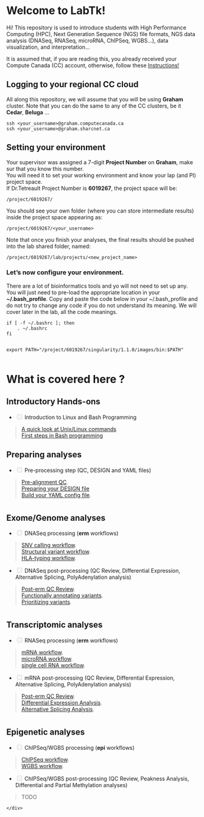 <!DOCTYPE html>
<html>

<head>
  <meta charset="utf-8">
  <meta name="viewport" content="width=device-width, initial-scale=1.0">
  <link rel="stylesheet" href="https://stackedit.io/style.css" />
</head>

<body class="stackedit">
  <div class="stackedit__right">
    <div class="stackedit__html">
      <h1 id="welcome-to-labtk">Welcome to LabTk!</h1>
<p>Hi! This repository is used to introduce students with High Performance Computing (HPC), Next Generation Sequence (NGS) file formats, NGS data analysis (DNASeq, RNASeq, microRNA, ChIPSeq, WGBS…), data visualization, and interpretation…</p>
<p>It is assumed that, if you are reading this, you already received your Compute Canada (CC) account, otherwise, follow these  <a href="https://docs.computecanada.ca/wiki/Compute_Canada_Documentation">Instructions!</a></p>
<h2 id="logging-to-your-regional-cc-cloud">Logging to your regional CC cloud</h2>
<p>All along this repository, we will assume that you will be using <strong>Graham</strong> cluster. Note that you can do the same to any of the CC clusters, be it <strong>Cedar</strong>, <strong>Beluga</strong> …</p>
<pre><code>ssh &lt;your_username&gt;@graham.computecanada.ca
ssh &lt;your_username&gt;@graham.sharcnet.ca
</code></pre>
<h2 id="setting-your-environment">Setting your environment</h2>
<p>Your supervisor was assigned a 7-digit <strong>Project Number</strong> on <strong>Graham</strong>, make sur that you know this number.<br>
You will need it to set your working environment and know your lap (and PI) project space.<br>
If Dr.Tetreault Project Number is <strong>6019267</strong>, the project space will be:</p>
<pre><code>/project/6019267/
</code></pre>
<p>You should see your own folder (where you can store intermediate results) inside the project space appearing as:</p>
<pre><code>/project/6019267/&lt;your_username&gt;
</code></pre>
<p>Note that once you finish your analyses, the final results should be pushed into the lab shared folder, named:</p>
<pre><code>/project/6019267/lab/projects/&lt;new_project_name&gt;
</code></pre>
<h3 id="lets-now-configure-your-environment.">Let’s now configure your environment.</h3>
<p>There are a lot of bioinformatics tools and yo will not need to set up any. You will just need to pre-load the appropriate location in your <strong>~/.bash_profile</strong>. Copy and paste the code below in your ~/.bash_profile and do not try to change any code if you do not understand its meaning. We will cover later in the lab, all the code meanings.</p>
<pre><code>if [ -f ~/.bashrc ]; then
	. ~/.bashrc
fi

export PATH="/project/6019267/singularity/1.1.0/images/bin:$PATH"
</code></pre>
<h1 id="section-1"></h1>
<h1 id="what-is-covered-here-">What is covered here ?</h1>
<h2 id="introductory-hands-ons">Introductory Hands-ons</h2>
<ul>
<li class="task-list-item"><input type="checkbox" class="task-list-item-checkbox" disabled=""> Introduction to Linux and Bash Programming</li>
</ul>
<blockquote>
<p><a href="">A quick look at Unix/Linux commands</a><br>
<a href="">First steps in Bash programming</a></p>
</blockquote>
<h2 id="preparing-analyses">Preparing analyses</h2>
<ul>
<li class="task-list-item"><input type="checkbox" class="task-list-item-checkbox" disabled=""> Pre-processing step (QC, DESIGN and YAML files)</li>
</ul>
<blockquote>
<p><a href="">Pre-alignment QC</a>.<br>
<a href="">Preparing your DESIGN file</a><br>
<a href="">Build your YAML config file</a>.</p>
</blockquote>
<h1 id="section-2"></h1>
<h2 id="exomegenome-analyses">Exome/Genome analyses</h2>
<ul>
<li class="task-list-item"><input type="checkbox" class="task-list-item-checkbox" disabled=""> DNASeq processing (<strong>erm</strong> workflows)</li>
</ul>
<blockquote>
<p><a href=""> SNV calling workflow</a>.<br>
<a href="">Structural variant workflow</a>.<br>
<a href="">HLA-typing workflow</a>.</p>
</blockquote>
<ul>
<li class="task-list-item"><input type="checkbox" class="task-list-item-checkbox" disabled=""> DNASeq post-processing (QC Review, Differential Expression, Alternative Splicing, PolyAdenylation analysis)</li>
</ul>
<blockquote>
<p><a href="">Post-erm QC Review</a>.<br>
<a href="">Functionally annotating variants</a>.<br>
<a href="">Prioritizing variants</a>.</p>
</blockquote>
<h1 id="section-3"></h1>
<h2 id="transcriptomic-analyses">Transcriptomic analyses</h2>
<ul>
<li class="task-list-item"><input type="checkbox" class="task-list-item-checkbox" disabled=""> RNASeq processing (<strong>erm</strong> workflows)</li>
</ul>
<blockquote>
<p><a href=""> mRNA workflow</a>.<br>
<a href="">microRNA workflow</a>.<br>
<a href="">single cell RNA workflow</a>.</p>
</blockquote>
<ul>
<li class="task-list-item"><input type="checkbox" class="task-list-item-checkbox" disabled=""> mRNA post-processing (QC Review, Differential Expression, Alternative Splicing, PolyAdenylation analysis)</li>
</ul>
<blockquote>
<p><a href="">Post-erm QC Review</a>.<br>
<a href="">Differential Expression Analysis</a>.<br>
<a href="">Alternative Splicing Analysis</a>.</p>
</blockquote>
<h1 id="section-4"></h1>
<h2 id="epigenetic-analyses">Epigenetic analyses</h2>
<ul>
<li class="task-list-item"><input type="checkbox" class="task-list-item-checkbox" disabled=""> ChIPSeq/WGBS processing (<strong>epi</strong> workflows)</li>
</ul>
<blockquote>
<p><a href=""> ChIPSeq workflow</a>.<br>
<a href="">WGBS workflow</a>.</p>
</blockquote>
<ul>
<li class="task-list-item"><input type="checkbox" class="task-list-item-checkbox" disabled=""> ChIPSeq/WGBS post-processing (QC Review, Peakness Analysis, Differential and Partial Methylation analyses)</li>
</ul>
<blockquote>
<p>TODO</p>
</blockquote>

    </div>
  </div>
</body>

</html>


